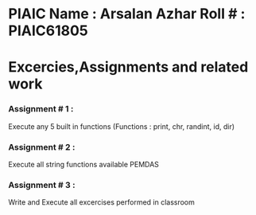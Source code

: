 # PIAIC Name : Arsalan Azhar    Roll # : PIAIC61805
Excercies,Assignments and related work
======================================

### Assignment # 1 : 
Execute any 5 built in functions (Functions : print, chr, randint, id, dir)

### Assignment # 2 : 
Execute all string functions available
PEMDAS

### Assignment # 3 :
Write and Execute all excercises performed in classroom



